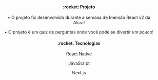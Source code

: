 <h4 align="center">:rocket: Projeto</h4>
<p align="center">• O projeto foi desenvolvido durante a semana de Imersão React v2 da Alura!<p>
<p align="center">• O projeto é um quiz de perguntas onde você pode se divertir um pouco!<p>

<h4 align="center">:rocket: Tecnologias</h4>
<p align="center"> React Native<p>
<p align="center"> JavaScript<p>
<p align="center"> Next.js<p>
